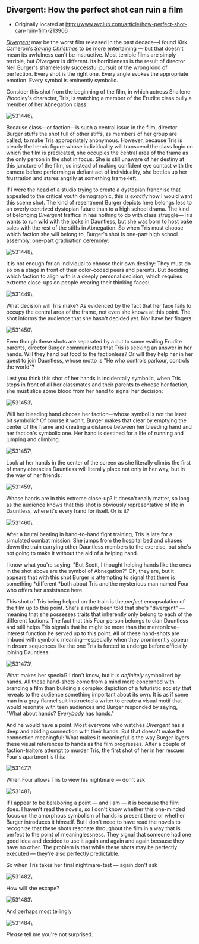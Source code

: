 ## Divergent: How the perfect shot can ruin a film

 * Originally located at http://www.avclub.com/article/how-perfect-shot-can-ruin-film-213906

*[Divergent](http://www.avclub.com/review/while-it-improves-book-divergent-remains-hunger-ga-202417)* may be the worst film released in the past decade—I found Kirk Cameron's *[Saving Christmas](http://www.avclub.com/review/saving-christmas-solemn-duty-inept-kirk-cameron-ve-211866)* to be [more entertaining](http://www.lawyersgunsmoneyblog.com/2014/12/intrepid-journalist-sek-experiences-growing-pains) — but that doesn't mean its awfulness can't be instructive. Most terrible films are simply terrible, but *Divergent* is different. Its horribleness is the result of director Neil Burger's shamelessly successful pursuit of the wrong kind of perfection. Every shot is the right one. Every angle evokes the appropriate emotion. Every symbol is eminently symbolic.

Consider this shot from the beginning of the film, in which actress Shailene Woodley's character, Tris, is watching a member of the Erudite class bully a member of her Abnegation class:

![531446](../../images/film/divergent/531446.jpg)\ 

Because class—or faction—is such a central issue in the film, director Burger stuffs the shot full of other stiffs, as members of her group are called, to make Tris appropriately anonymous. However, because Tris is clearly the heroic figure whose individuality will transcend the class logic on which the film is predicated, she occupies the central area of the frame as the only person in the shot in focus. She is still unaware of her destiny at this juncture of the film, so instead of making confident eye contact with the camera before performing a defiant act of individuality, she bottles up her frustration and stares angrily at something frame-left.

If I were the head of a studio trying to create a dystopian franchise that appealed to the critical youth demographic, this is *exactly* how I would want this scene shot. The kind of resentment Burger depicts here belongs less to an overly contrived dystopian future than to a high school drama. The kind of belonging *Divergent* traffics in has nothing to do with class struggle—Tris wants to run wild with the jocks in Dauntless, but she was born to host bake sales with the rest of the stiffs in Abnegation. So when Tris must choose which faction she will belong to, Burger's shot is one-part high school assembly, one-part graduation ceremony:

![531448](../../images/film/divergent/531448.jpg)\ 

It is not enough for an individual to choose their own destiny: They must do so on a stage in front of their color-coded peers and parents. But deciding which faction to align with is a deeply personal decision, which requires extreme close-ups on people wearing their thinking faces:

![531449](../../images/film/divergent/531449.jpg)\ 

What decision will Tris make? As evidenced by the fact that her face fails to occupy the central area of the frame, not even she knows at this point. The shot informs the audience that she hasn't decided yet. Nor have her fingers:

![531450](../../images/film/divergent/531450.jpg)\ 

Even though these shots are separated by a cut to some wailing Erudite parents, director Burger communicates that Tris is seeking an answer in her hands. Will they hand out food to the factionless? Or will they help her in her quest to join Dauntless, whose motto is "He who controls parkour, controls the world"?

Lest you think this shot of her hands is incidentally symbolic, when Tris steps in front of all her classmates and their parents to choose her faction, she must slice some blood from her hand to signal her decision:

![531453](../../images/film/divergent/531453.jpg)\ 

Will her bleeding hand choose her faction—whose symbol is not the least bit symbolic? Of course it won't. Burger makes that clear by emptying the center of the frame and creating a distance between her bleeding hand and her faction's symbolic one. Her hand is destined for a life of running and jumping and climbing.

![531457](../../images/film/divergent/531457.jpg)\ 

Look at her hands in the center of the screen as she literally climbs the first of many obstacles Dauntless will literally place not only in her way, but in the way of her friends:

![531459](../../images/film/divergent/531459.jpg)\ 

Whose hands are in this extreme close-up? It doesn't really matter, so long as the audience knows that this shot is obviously representative of life in Dauntless, where it's every hand for itself. Or is it?


![531460](../../images/film/divergent/531460.jpg)\ 

After a brutal beating in hand-to-hand fight training, Tris is late for a simulated combat mission. She jumps from the hospital bed and chases down the train carrying other Dauntless members to the exercise, but she's not going to make it without the aid of a helping hand.

I know what you're saying: "But Scott, I thought helping hands like the ones in the shot above are the symbol of Abnegation?" Oh, they are, but it appears that with this shot Burger is attempting to signal that there is something *different *both about Tris and the mysterious man named Four who offers her assistance here.

This shot of Tris being helped on the train is the *perfect* encapsulation of the film up to this point. She's already been told that she's "divergent" — meaning that she possesses traits that inherently only belong to each of the different factions. The fact that this Four person belongs to clan Dauntless and still helps Tris signals that he might be more than the mentor/love-interest function he served up to this point. All of these hand-shots are imbued with symbolic meaning—especially when they prominently appear in dream sequences like the one Tris is forced to undergo before officially joining Dauntless:

![531473](../../images/film/divergent/531473.jpg)\ 

What makes her special? I don't know, but it is *definitely* symbolized by hands. All these hand-shots come from a mind more concerned with branding a film than building a complex depiction of a futuristic society that reveals to the audience something important about its own. It is as if some man in a gray flannel suit instructed a writer to create a visual motif that would resonate with teen audiences and Burger responded by saying, "What about hands? *Everybody* has hands."

And he would have a point. Most everyone who watches *Divergent* has a deep and abiding connection with their hands. But that doesn't make the connection meaningful: What makes it meaningful is the way Burger layers these visual references to hands as the film progresses. After a couple of faction-traitors attempt to murder Tris, the first shot of her in her rescuer Four's apartment is this:

![531477](../../images/film/divergent/531477.jpg)\ 

When Four allows Tris to view his nightmare — don't ask

![531481](../../images/film/divergent/531481.jpg)\ 

If I appear to be belaboring a point — and I am — it is because the film does. I haven't read the novels, so I don't know whether this one-minded focus on the amorphous symbolism of hands is present there or whether Burger introduces it himself. But I don't need to have read the novels to recognize that these shots resonate throughout the film in a way that is perfect to the point of meaninglessness. They signal that someone had one good idea and decided to use it again and again and again because they have no other. The problem is that while these shots may be perfectly executed — they're also perfectly predictable.

So when Tris takes her final nightmare-test — again don't ask

![531482](../../images/film/divergent/531482.jpg)\ 

How will she escape?

![531483](../../images/film/divergent/531483.jpg)\ 

And perhaps most tellingly

![531484](../../images/film/divergent/531484.jpg)\ 

*Please* tell me you're not surprised.
